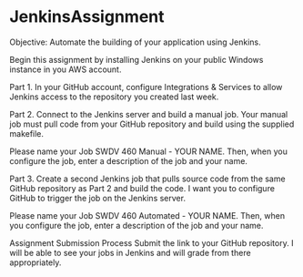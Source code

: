 # JenkinsAssignment
Objective: Automate the building of your application using Jenkins. 

Begin this assignment by installing Jenkins on your public Windows instance in you AWS account.

Part 1.
In your GitHub account, configure Integrations & Services to allow Jenkins access to the repository you created last week.

Part 2.
Connect to the Jenkins server and build a manual job. Your manual job must pull code from your GitHub repository and build using the supplied makefile.

Please name your Job SWDV 460 Manual - YOUR NAME. Then, when you configure the job, enter a description of the job and your name.

Part 3. 
Create a second Jenkins job that pulls source code from the same GitHub repository as Part 2 and build the code. I want you to configure GitHub to trigger the job on the Jenkins server.  

Please name your Job SWDV 460 Automated - YOUR NAME.  Then, when you configure the job, enter a description of the job and your name.

Assignment Submission Process
Submit the link to your GitHub repository. I will be able to see your jobs in Jenkins and will grade from there appropriately.
